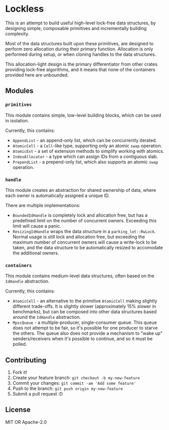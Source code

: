 # Lockless

This is an attempt to build useful high-level lock-free data structures,
by designing simple, composable primitives and incrementally building complexity.

Most of the data structures built upon these primitives, are designed
to perform zero allocation during their primary function. Allocation is only performed
during setup, or when cloning handles to the data structures.

This allocation-light design is the primary differentiator from other crates providing
lock-free algorithms, and it means that none of the containers provided here
are unbounded.


## Modules

### `primitives`

  This module contains simple, low-level building blocks, which can be used in isolation.

  Currently, this contains:
  - `AppendList` - an append-only list, which can be concurrently iterated.
  - `AtomicCell` - a `Cell`-like type, supporting only an atomic `swap` operation.
  - `AtomicExt` - a set of extension methods to simplify working with atomics.
  - `IndexAllocator` - a type which can assign IDs from a contiguous slab.
  - `PrependList` - a prepend-only list, which also supports an atomic `swap` operation.

### `handle`

  This module creates an abstraction for shared ownership of data, where each owner is
  automatically assigned a unique ID.

  There are multiple implementations:
  - `BoundedIdHandle` is completely lock and allocation free, but has a predefined
    limit on the number of concurrent owners. Exceeding this limit will cause a panic.
  - `ResizingIdHandle` wraps the data structure in a `parking_lot::RwLock`. Normal
    usage is still lock and allocation free, but exceeding the maximum number of
    concurrent owners will cause a write-lock to be taken, and the data structure
    to be automatically resized to accomodate the additional owners.

### `containers`

  This module contains medium-level data structures, often based on the `IdHandle`
  abstraction.

  Currently, this contains:
  - `AtomicCell` - an alternative to the primitive `AtomicCell` making slightly different
    trade-offs. It is slightly slower (approximately 15% slower in benchmarks), but can be
    composed into other data structures based around the `IdHandle` abstraction.
  - `MpscQueue` - a multiple-producer, single-consumer queue. This queue does not attempt
    to be fair, so it's possible for one producer to starve the others. The queue also
    does not provide a mechanism to "wake up" senders/receivers when it's possible to
    continue, and so it must be polled.


## Contributing

1. Fork it!
2. Create your feature branch: `git checkout -b my-new-feature`
3. Commit your changes: `git commit -am 'Add some feature'`
4. Push to the branch: `git push origin my-new-feature`
5. Submit a pull request :D


## License

MIT OR Apache-2.0
